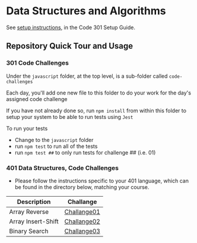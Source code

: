 # Data Structures and Algorithms

See [setup instructions](https://codefellows.github.io/setup-guide/code-301/3-code-challenges), in the Code 301 Setup Guide.

## Repository Quick Tour and Usage

### 301 Code Challenges

Under the `javascript` folder, at the top level, is a sub-folder called `code-challenges`

Each day, you'll add one new file to this folder to do your work for the day's assigned code challenge

If you have not already done so, run `npm install` from within this folder to setup your system to be able to run tests using `Jest`

To run your tests

- Change to the `javascript` folder
- run `npm test` to run all of the tests
- run `npm test ##` to only run tests for challenge ## (i.e. 01)

### 401 Data Structures, Code Challenges

- Please follow the instructions specific to your 401 language, which can be found in the directory below, matching your course.

|  Description  | Challange   |
| ----------- | ----------- |
|   Array Reverse |  [Challange01](https://github.com/BianQt/data-structures-and-algorithms/tree/main/javascript/array-reverse/README.md)    |
|   Array Insert-Shift |  [Challange02](https://github.com/BianQt/data-structures-and-algorithms/tree/main/javascript/array-insert-shift/README.md)    |
|   Binary Search |  [Challange03](https://github.com/BianQt/data-structures-and-algorithms/tree/main/javascript/array-binary-search/README.md)    |
